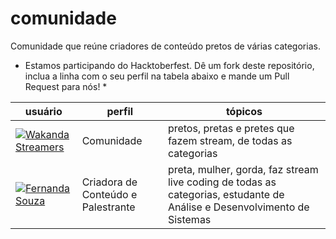 # comunidade
Comunidade que reúne criadores de conteúdo pretos de várias categorias.

* Estamos participando do Hacktoberfest. Dê um fork deste repositório, inclua a linha com o seu perfil na tabela abaixo e mande um Pull Request para nós! *

| usuário                                                                                                                                                     | perfil     | tópicos                                                                                                                                       |
| ----------------------------------------------------------------------------------------------------------------------------------------------------------- | ---------- | --------------------------------------------------------------------------------------------------------------------------------------------- |
| [![Wakanda Streamers](https://badgen.net/twitter/follow/WakandaStreamer "Wakanda Streamers")](https://twitter.com/WakandaStreamer "Wakanda Streamers")                         | Comunidade     | pretos, pretas e pretes que fazem stream, de todas as categorias                                  |
| [![Fernanda Souza](https://badgen.net/twitter/follow/LeitoraIncomum "Leitora Incomum")](https://twitter.com/LeitoraIncomum "Leitora Incomum")                         | Criadora de Conteúdo e Palestrante    | preta, mulher, gorda, faz stream live coding de todas as categorias, estudante de Análise e Desenvolvimento de Sistemas                                   |

